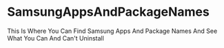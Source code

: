 # SamsungAppsAndPackageNames
This Is Where You Can Find Samsung Apps And Package Names And See What You Can And Can't Uninstall

